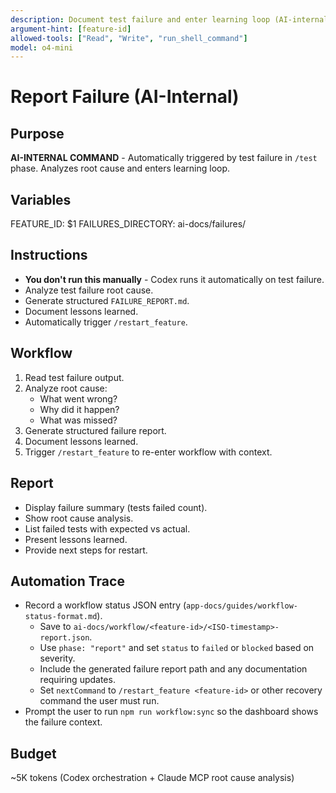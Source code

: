 ```yaml
---
description: Document test failure and enter learning loop (AI-internal command)
argument-hint: [feature-id]
allowed-tools: ["Read", "Write", "run_shell_command"]
model: o4-mini
---
```


# Report Failure (AI-Internal)

## Purpose
**AI-INTERNAL COMMAND** - Automatically triggered by test failure in `/test` phase. Analyzes root cause and enters learning loop.

## Variables
FEATURE_ID: $1
FAILURES_DIRECTORY: ai-docs/failures/

## Instructions
- **You don't run this manually** - Codex runs it automatically on test failure.
- Analyze test failure root cause.
- Generate structured `FAILURE_REPORT.md`.
- Document lessons learned.
- Automatically trigger `/restart_feature`.

## Workflow
1. Read test failure output.
2. Analyze root cause:
   - What went wrong?
   - Why did it happen?
   - What was missed?
3. Generate structured failure report.
4. Document lessons learned.
5. Trigger `/restart_feature` to re-enter workflow with context.

## Report
- Display failure summary (tests failed count).
- Show root cause analysis.
- List failed tests with expected vs actual.
- Present lessons learned.
- Provide next steps for restart.

## Automation Trace
- Record a workflow status JSON entry (`app-docs/guides/workflow-status-format.md`).
  - Save to `ai-docs/workflow/<feature-id>/<ISO-timestamp>-report.json`.
  - Use `phase: "report"` and set `status` to `failed` or `blocked` based on severity.
  - Include the generated failure report path and any documentation requiring updates.
  - Set `nextCommand` to `/restart_feature <feature-id>` or other recovery command the user must run.
- Prompt the user to run `npm run workflow:sync` so the dashboard shows the failure context.

## Budget
~5K tokens (Codex orchestration + Claude MCP root cause analysis)
